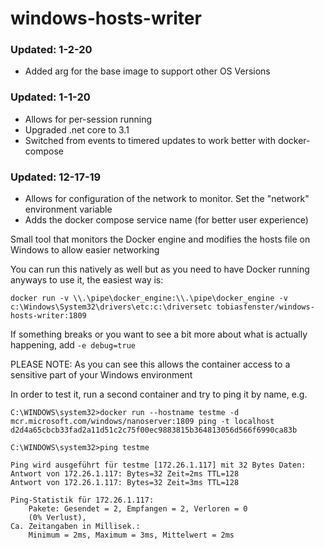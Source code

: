 # windows-hosts-writer

### Updated: 1-2-20
- Added arg for the base image to support other OS Versions

### Updated: 1-1-20
- Allows for per-session running
- Upgraded .net core to 3.1
- Switched from events to timered updates to work better with docker-compose

### Updated: 12-17-19
- Allows for configuration of the network to monitor.  Set the "network" environment variable
- Adds the docker compose service name (for better user experience)


Small tool that monitors the Docker engine and modifies the hosts file on Windows to allow easier networking

You can run this natively as well but as you need to have Docker running anyways to use it, the easiest way is:

```docker run -v \\.\pipe\docker_engine:\\.\pipe\docker_engine -v c:\Windows\System32\drivers\etc:c:\driversetc tobiasfenster/windows-hosts-writer:1809```

If something breaks or you want to see a bit more about what is actually happening, add `-e debug=true`

PLEASE NOTE: As you can see this allows the container access to a sensitive part of your Windows environment

In order to test it, run a second container and try to ping it by name, e.g.
```
C:\WINDOWS\system32>docker run --hostname testme -d mcr.microsoft.com/windows/nanoserver:1809 ping -t localhost
d2d4a65cbcb33fad2a11d51c2c75f00ec9883815b364813056d566f6990ca83b

C:\WINDOWS\system32>ping testme

Ping wird ausgeführt für testme [172.26.1.117] mit 32 Bytes Daten:
Antwort von 172.26.1.117: Bytes=32 Zeit=2ms TTL=128
Antwort von 172.26.1.117: Bytes=32 Zeit=3ms TTL=128

Ping-Statistik für 172.26.1.117:
    Pakete: Gesendet = 2, Empfangen = 2, Verloren = 0
    (0% Verlust),
Ca. Zeitangaben in Millisek.:
    Minimum = 2ms, Maximum = 3ms, Mittelwert = 2ms
```
